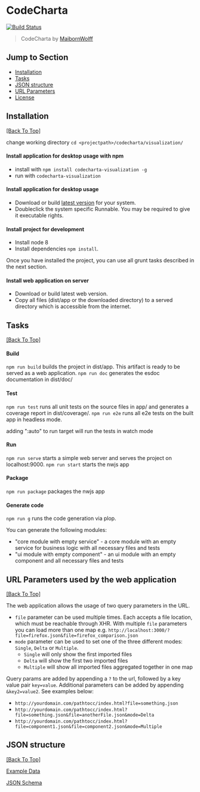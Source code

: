 # CodeCharta 
[![Build Status](https://travis-ci.org/MaibornWolff/codecharta.svg?branch=master)](https://travis-ci.org/MaibornWolff/codecharta)

> CodeCharta by [MaibornWolff](https://www.maibornwolff.de)

## Jump to Section

* [Installation](#installation)
* [Tasks](#tasks)
* [JSON structure](#json-structure)
* [URL Parameters](#url-parameters-used-by-the-web-application)
* [License](LICENSE.md)

## Installation
[[Back To Top]](#jump-to-section)

change working directory `cd <projectpath>/codecharta/visualization/`

#### Install application for desktop usage with npm

* install with `npm install codecharta-visualization -g`
* run with `codecharta-visualization`

#### Install application for desktop usage

* Download or build [latest version](https://github.com/MaibornWolff/codecharta/releases/latest) for your system. 
* Doubleclick the system specific Runnable. You may be required to give it executable rights. 

#### Install project for development

* Install node 8
* Install dependencies `npm install`.

Once you have installed the project, you can use all grunt tasks described in the next section.

#### Install web application on server

* Download or build latest web version.
* Copy all files (dist/app or the downloaded directory) to a served directory which is accessible from the internet.

## Tasks
[[Back To Top]](#jump-to-section)

#### Build

`npm run build` builds the project in dist/app. This artifact is ready to be served as a web application.
`npm run doc` generates the esdoc documentation in dist/doc/


#### Test

`npm run test` runs all unit tests on the source files in app/ and generates a coverage report in dist/coverage/.
`npm run e2e` runs all e2e tests on the built app in headless mode.

adding ":auto" to run target will run the tests in watch mode

#### Run

`npm run serve` starts a simple web server and serves the project on localhost:9000.
`npm run start` starts the nwjs app

#### Package

`npm run package` packages the nwjs app

#### Generate code

`npm run g` runs the code generation via plop.

You can generate the following modules:
 - "core module with empty service" - a core module with an empty service for business logic with all necessary files and tests
 - "ui module with empty component" - an ui module with an empty component and all necessary files and tests

## URL Parameters used by the web application
[[Back To Top]](#jump-to-section)

The web application allows the usage of two query parameters in the URL.
* `file` parameter can be used multiple times. Each accepts a file location, which must be reachable through XHR. 
With multiple `file` parameters you can load more than one map e.g. `http://localhost:3000/?file=firefox.json&file=firefox_comparison.json`
* `mode` parameter can be used to set one of the three different modes: `Single`, `Delta` or `Multiple`.
  * `Single` will only show the first imported files
  * `Delta` will show the first two imported files
  * `Multiple` will show all imported files aggregated together in one map

Query params are added by appending a `?` to the url, followed by a key value pair `key=value`. 
Additional parameters can be added by appending `&key2=value2`. See examples below:
* `http://yourdomain.com/pathtocc/index.html?file=something.json`
* `http://yourdomain.com/pathtocc/index.html?file=something.json&file=anotherFile.json&mode=Delta`
* `http://yourdomain.com/pathtocc/index.html?file=component1.json&file=component2.json&mode=Multiple`

## JSON structure
[[Back To Top]](#jump-to-section)

[Example Data](/visualization/app/codeCharta/assets/sample1.json)

[JSON Schema](/visualization/app/codeCharta/util/schema.json)
